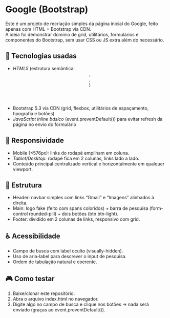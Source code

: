 # Google (Bootstrap)

Este é um projeto de recriação simples da página inicial do Google, feito apenas com HTML + Bootstrap via CDN.  
A ideia foi demonstrar domínio de grid, utilitários, formulários e componentes do Bootstrap, sem usar CSS ou JS extra além do necessário.

## 🚀 Tecnologias usadas
- *HTML5* (estrutura semântica: <header>, <main>, <footer>)
- Bootstrap 5.3 via CDN (grid, flexbox, utilitários de espaçamento, tipografia e botões)
- *JavaScript inline básico* (event.preventDefault()) para evitar refresh da página no envio do formulário

## 📱 Responsividade
- Mobile (≤576px): links do rodapé empilham em coluna.
- *Tablet/Desktop:* rodapé fica em 2 colunas, links lado a lado.
- Conteúdo principal centralizado vertical e horizontalmente em qualquer viewport.

## 🧩 Estrutura
- Header: navbar simples com links “Gmail” e “Imagens” alinhados à direita.
- Main: logo fake (feito com spans coloridos) + barra de pesquisa (form-control rounded-pill) + dois botões (btn btn-light).
- Footer: dividido em 2 colunas de links, responsivo com grid.

## ♿ Acessibilidade
- Campo de busca com label oculto (visually-hidden).
- Uso de aria-label para descrever o input de pesquisa.
- Ordem de tabulação natural e coerente.

## 🎮 Como testar
1. Baixe/clonar este repositório.
2. Abra o arquivo index.html no navegador.
3. Digite algo no campo de busca e clique nos botões → nada será enviado (graças ao event.preventDefault()).

